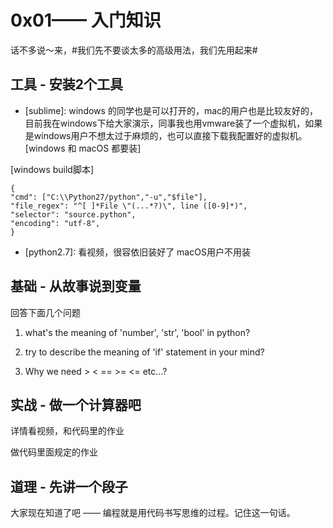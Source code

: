 # 0x01—— 入门知识

话不多说～来，#我们先不要谈太多的高级用法，我们先用起来#

## 工具 - 安装2个工具

- [sublime]: windows 的同学也是可以打开的，mac的用户也是比较友好的，目前我在windows下给大家演示，同事我也用vmware装了一个虚拟机，如果是windows用户不想太过于麻烦的，也可以直接下载我配置好的虚拟机。 [windows 和 macOS 都要装]

[windows build脚本]
```
{
"cmd": ["C:\\Python27/python","-u","$file"],
"file_regex": "^[ ]*File \"(...*?)\", line ([0-9]*)",
"selector": "source.python",
"encoding": "utf-8",
}
```

- [python2.7]: 看视频，很容依旧装好了 macOS用户不用装


## 基础 - 从故事说到变量

回答下面几个问题

1. what's the meaning of 'number', 'str', 'bool' in python?

2. try to describe the meaning of 'if' statement in your mind?

3. Why we need > < ==  >= <= etc...?


## 实战 - 做一个计算器吧

详情看视频，和代码里的作业

做代码里面规定的作业


## 道理 - 先讲一个段子

大家现在知道了吧 —— 编程就是用代码书写思维的过程。记住这一句话。





